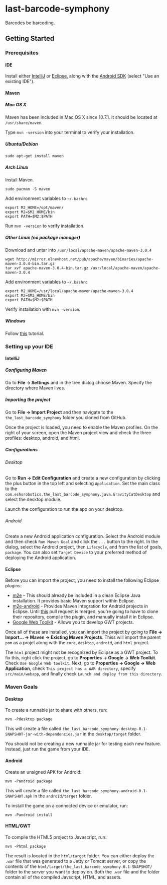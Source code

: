 last-barcode-symphony
=====================

Barcodes be barcoding.


Getting Started
---------------

### Prerequisites

#### IDE
Install either [IntelliJ](http://www.jetbrains.com/idea/) or [Eclipse](http://www.eclipse.org/), along with the
[Android SDK](http://developer.android.com/sdk/index.html) (select "Use an existing IDE").

#### Maven

##### Mac OS X
Maven has been included in Mac OS X since 10.7.1. It should be located at `/usr/share/maven`.

Type `mvn -version` into your terminal to verify your installation.

##### Ubuntu/Debian

    sudo apt-get install maven

##### Arch Linux
Install Maven.

    sudo pacman -S maven

Add environment variables to `~/.bashrc`

    export M2_HOME=/opt/maven/
    export M2=$M2_HOME/bin
    export PATH=$M2:$PATH

Run `mvn -version` to verify installation.

##### Other Linux (no package manager)

Download and untar into `/usr/local/apache-maven/apache-maven-3.0.4`

    wget http://mirror.olnevhost.net/pub/apache/maven/binaries/apache-maven-3.0.4-bin.tar.gz
    tar xvf apache-maven-3.0.4-bin.tar.gz /usr/local/apache-maven/apache-maven-3.0.4

Add environment variables to `~/.bashrc`

    export M2_HOME=/usr/local/apache-maven/apache-maven-3.0.4
    export M2=$M2_HOME/bin
    export PATH=$M2:$PATH

Verify installation with `mvn -version`.

##### Windows
Follow [this](http://www.mkyong.com/maven/how-to-install-maven-in-windows/) tutorial.

### Setting up your IDE

#### IntelliJ

##### Configuring Maven

Go to **File -> Settings** and in the tree dialog choose Maven. Specify the directory where Maven lives.

##### Importing the project

Go to **File -> Import Project** and then navigate to the `the_last_barcode_symphony` folder you cloned from GitHub.

Once the project is loaded, you need to enable the Maven profiles. On the right of your screen, open the Maven project
view and check the three profiles: desktop, android, and html.

##### Configurations

###### Desktop

Go to **Run -> Edit Configuration** and create a new configuration by clicking the plus button in the top left and
selecting `Application`. Set the main class to the `com.eshsrobotics.the_last_barcode_symphony.java.GravityCatDesktop` and select
the desktop module.

Launch the configuration to run the app on your desktop.

###### Android

Create a new Android application configuration. Select the Android module and then check `Run Maven Goal` and click the
`...` button to the right. In the dialog, select the Android project, then `Lifecycle`, and from the list of goals,
`package`. You can also set `Target Device` to your preferred method of deploying the Android application.

#### Eclipse

Before you can import the project, you need to install the following Eclipse plugins:

* [m2e](http://eclipse.org/m2e/) - This should already be included in a clean Eclipse Java installation. It provides
  basic Maven support within Eclipse.
* [m2e-android](http://rgladwell.github.com/m2e-android/) - Provides Maven integration for Android projects in Eclipse.
  Until [this](https://github.com/rgladwell/m2e-android/pull/124) pull request is merged, you're going to have to clone
  their repository, compile the plugin, and manually install it in Eclipse.
* [Google Web Toolkit](https://developers.google.com/web-toolkit/) - Allows you to develop GWT projects.

Once all of these are installed, you can import the project by going to **File -> Import... -> Maven -> Existing Maven
Projects**. Thiss will import the parent `pom` as a projet along with the `core`, `desktop`, `android`, and `html`
project.

The `html` project might not be recognized by Eclipse as a GWT project. To fix this, right click the project, go to
**Properties -> Google -> Web Toolkit**. Check `Use Google Web toolkit`. Next, go to **Properties -> Google -> Web
Application**, check `This project has a WAR directory`, specify `src/main/webapp`, and finally check `Launch and deploy
from this directory`.

### Maven Goals

#### Desktop

To create a runnable jar to share with others, run:

    mvn -Pdesktop package

This will create a file called `the_last_barcode_symphony-desktop-0.1-SNAPSHOT-jar-with-dependencies.jar` in the `desktop/target`
folder.

You should not be creating a new runnable jar for testing each new feature. Instead, just run the game from your IDE.

#### Android

Create an unsigned APK for Android:

    mvn -Pandroid package

This will create a file called `the_last_barcode_symphony-android-0.1-SNAPSHOT.apk` in the `android/target` folder.

To install the game on a connected device or emulator, run:

    mvn -Pandroid install

#### HTML/GWT

To compile the HTML5 project to Javascript, run:

    mvn -Phtml package

The result is located in the `html/target` folder. You can either deploy the `.war` file that was generated to a Jetty
or Tomcat server, or copy the contents of the `html/target/the_last_barcode_symphony-0.1-SNAPSHOT/` folder to the server you want to
deploy on. Both the `.war` file and the folder contain all of the compiled Javscript, HTML, and assets.

